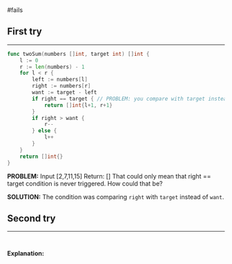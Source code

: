 #fails 
## First try
___
```go
func twoSum(numbers []int, target int) []int {
    l := 0
    r := len(numbers) - 1
    for l < r {
        left := numbers[l]
        right := numbers[r]
        want := target - left
        if right == target { // PROBLEM: you compare with target instead of WANT
            return []int{l+1, r+1}
        }
        if right > want {
            r--
        } else {
            l++
        }
    }
    return []int{}
}
```

**PROBLEM:** Input \[2,7,11,15] Return: \[]
That could only mean that right == target condition is never triggered. How could that be?

**SOLUTION:** The condition was comparing `right` with `target` instead of `want`.



## Second try
____
```go



```

**Explanation:**
